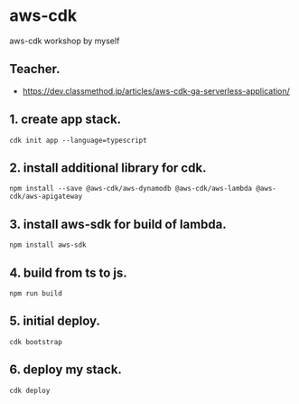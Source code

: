 # aws-cdk
aws-cdk workshop by myself

## Teacher.
- https://dev.classmethod.jp/articles/aws-cdk-ga-serverless-application/


## 1. create app stack.
```
cdk init app --language=typescript
```

## 2. install additional library for cdk.
```
npm install --save @aws-cdk/aws-dynamodb @aws-cdk/aws-lambda @aws-cdk/aws-apigateway
```

## 3. install aws-sdk for build of lambda.
```
npm install aws-sdk
```

## 4. build from ts to js.
```
npm run build
```

## 5. initial deploy.
```
cdk bootstrap
```

## 6. deploy my stack.
```
cdk deploy
```
